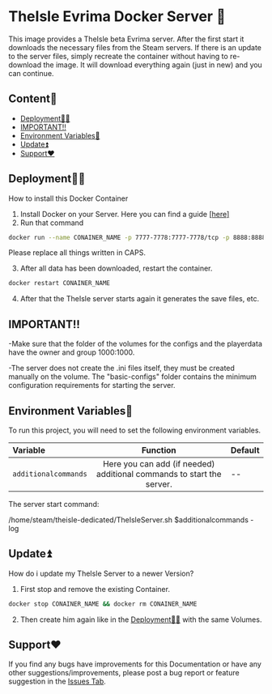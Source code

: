 # TheIsle Evrima Docker Server 🦖

This image provides a TheIsle beta Evrima server. After the first start it downloads the necessary files from the Steam servers. If there is an update to the server files, simply recreate the container without having to re-download the image. It will download everything again (just in new) and you can continue.
## Content🧾

* [Deployment👩‍💻](https://github.com/Auhrus/theisle-evrima-docker-server#deployment)
* [IMPORTANT‼️](https://github.com/Auhrus/theisle-evrima-docker-server#important%EF%B8%8F)
* [Environment Variables🔢](https://github.com/Auhrus/theisle-evrima-docker-server#environment-variables)
* [Update⏫](https://github.com/Auhrus/theisle-evrima-docker-server#update)
* [Support❤️](https://github.com/Auhrus/theisle-evrima-docker-server#support)

## Deployment👩‍💻

How to install this Docker Container

1. Install Docker on your Server. Here you can find a guide [[here]](https://duckduckgo.com/?t=ffab&q=How+to+install+Docker+on+Ubuntu)
2. Run that command
```bash
docker run --name CONAINER_NAME -p 7777-7778:7777-7778/tcp -p 8888:8888/tcp -p 10000:10000/tcp -p 7777-7778:7777-7778/udp -v VOLUME_NAME:/home/steam/theisle-dedicated/TheIsle/Saved/Config/LinuxServer -v VOLUME_NAME:/home/steam/theisle-dedicated/TheIsle/Saved/PlayerData ghcr.io/auhrus/theisleevrima:latest
```
Please replace all things written in CAPS.

3. After all data has been downloaded, restart the container.
```bash
docker restart CONAINER_NAME
```
4. After that the TheIsle server starts again it generates the save files, etc.


## IMPORTANT‼️
-Make sure that the folder of the volumes for the configs and the playerdata have the owner and group 1000:1000.

-The server does not create the .ini files itself, they must be created manually on the volume. The "basic-configs" folder contains the minimum configuration requirements for starting the server.


## Environment Variables🔢

To run this project, you will need to set the following environment variables.

| Variable      | Function      | Default |
|:------------- |:-------------:|:-------------|
| `additionalcommands`       |Here you can add (if needed) additional commands to start the server.|--|

The server start command:

/home/steam/theisle-dedicated/TheIsleServer.sh $additionalcommands -log



## Update⏫

How do i update my TheIsle Server to a newer Version?

1. First stop and remove the existing Container.
```bash
docker stop CONAINER_NAME && docker rm CONAINER_NAME
```
2. Then create him again like in the [Deployment👩‍💻](https://github.com/Auhrus/theisle-evrima-docker-server#deployment) with the same Volumes.

## Support❤️

If you find any bugs have improvements for this Documentation or have any other suggestions/improvements, please post a bug report or feature suggestion in the 
[Issues Tab](https://github.com/Auhrus/theisle-evrima-docker-server/issues).
